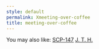 ```yaml
---
style: default
permalink: Xmeeting-over-coffee
title: meeting-over-coffee
---
```

You may also like:
[SCP-147](http://scp-wiki.net/scp-147)
[J. T. H.](http://scp-wiki.net/jth)